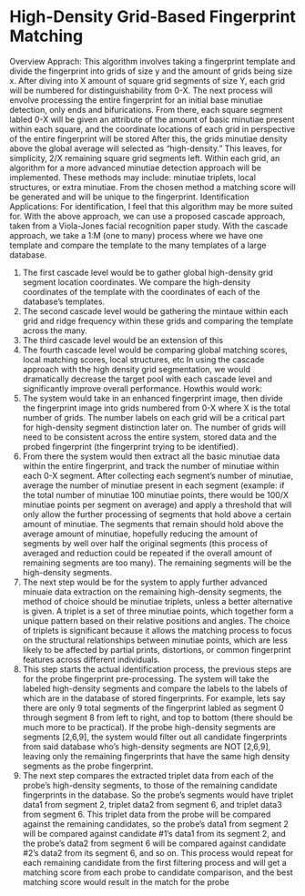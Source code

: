 # High-Density Grid-Based Fingerprint Matching
 Overview Apprach:
 This algorithm involves taking a fingerprint template and divide the fingerprint into grids of size
 y and the amount of grids being size x. After diving into X amount of square grid segments of
 size Y, each grid will be numbered for distinguishability from 0-X.
 The next process will envolve processing the entire fingerprint for an initial base minutiae
 detection, only ends and bifurications. From there, each square segment labled 0-X will be given
 an attribute of the amount of basic minutiae present within each square, and the coordinate
 locations of each grid in perspective of the entire fingerprint will be stored
 After this, the grids minutiae density above the global average will selected as “high-density.”
 This leaves, for simplicity, 2/X remaining square grid segments left. Within each grid, an
 algorithm for a more advanced minutiae detection approach will be implemented. These methods
 may include: minutiae triplets, local structures, or extra minutiae. From the chosen method a
 matching score will be generated and will be unique to the fingerprint.
 Identification Applications:
 For identification, I feel that this algorithm may be more suited for. With the above approach, we
 can use a proposed cascade approach, taken from a Viola-Jones facial recognition paper study.
 With the cascade approach, we take a 1:M (one to many) process where we have one template
 and compare the template to the many templates of a large database.
 1. The first cascade level would be to gather global high-density grid segment location
 coordinates. We compare the high-density coordinates of the template with the
 coordinates of each of the database’s templates.
 2. The second cascade level would be gathering the mintaue within each grid and ridge
 frequency within these grids and comparing the template across the many.
 3. The third cascade level would be an extension of this
 4. The fourth cascade level would be comparing global matching scores, local matching
 scores, local structures, etc
 In using the cascade approach with the high density grid segmentation, we would dramatically
 decrease the target pool with each cascade level and significantly improve overall performance.
 Howthis would work:
 1. The system would take in an enhanced fingerprint image, then divide the fingerprint image
 into grids numbered from 0-X where X is the total number of grids. The number labels on each
 grid will be a critical part for high-density segment distinction later on. The number of grids will
 need to be consistent across the entire system, stored data and the probed fingerprint (the
 fingerprint trying to be identified).
 2. From there the system would then extract all the basic minutiae data within the entire
 fingerprint, and track the number of minutiae within each 0-X segment. After collecting each
segment’s number of minutiae, average the number of minutiae present in each segment
 (example: if the total number of minutiae 100 minutiae points, there would be 100/X minutiae
 points per segment on average) and apply a threshold that will only allow the further processing
 of segments that hold above a certain amount of minutiae. The segments that remain should hold
 above the average amount of minutiae, hopefully reducing the amount of segments by well over
 half the original segments (this process of averaged and reduction could be repeated if the overall
 amount of remaining segments are too many). The remaining segments will be the high-density
 segments.
 3. The next step would be for the system to apply further advanced minuaie data extraction on
 the remaining high-density segments, the method of choice should be minutiae triplets, unless a
 better alternative is given. A triplet is a set of three minutiae points, which together form a
 unique pattern based on their relative positions and angles. The choice of triplets is significant
 because it allows the matching process to focus on the structural relationships between minutiae
 points, which are less likely to be affected by partial prints, distortions, or common fingerprint
 features across different individuals.
 4. This step starts the actual identification process, the previous steps are for the probe
 fingerprint pre-processing. The system will take the labeled high-density segments and compare
 the labels to the labels of which are in the database of stored fingerprints. For example, lets say
 there are only 9 total segments of the fingerprint labled as segment 0 through segment 8 from left
 to right, and top to bottom (there should be much more to be practical). If the probe high-density
 segments are segments [2,6,9], the system would filter out all candidate fingerprints from said
 database who’s high-density segments are NOT [2,6,9], leaving only the remaining fingerprints
 that have the same high density segments as the probe fingerprint.
 5. The next step compares the extracted triplet data from each of the probe’s high-density
 segments, to those of the remaining candidate fingerprints in the database. So the probe’s
 segments would have triplet data1 from segment 2, triplet data2 from segment 6, and triplet
 data3 from segment 6. This triplet data from the probe will be compared against the remaining
 candidates, so the probe’s data1 from segment 2 will be compared against candidate #1’s data1
 from its segment 2, and the probe’s data2 from segment 6 will be compared against candidate
 #2’s data2 from its segment 6, and so on. This process would repeat for each remaining candidate
 from the first filtering process and will get a matching score from each probe to candidate
 comparison, and the best matching score would result in the match for the probe
